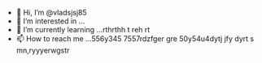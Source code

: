 - 👋 Hi, I’m @vladsjsj85
- 👀 I’m interested in ...
- 🌱 I’m currently learning ...rthrthh t reh rt
- 📫 How to reach me ...556y345 7557rdzfger gre
50y54u4dytj jfy dyrt s mn,ryyyerwgstr 
<!---hrttrth
vladsjsj85/vladsjsj85 is a ✨ special ✨ repository because its `README.md` (this file) appears on your GitHub profile.
You can click the Preview link to take a look at your changes.
--->
